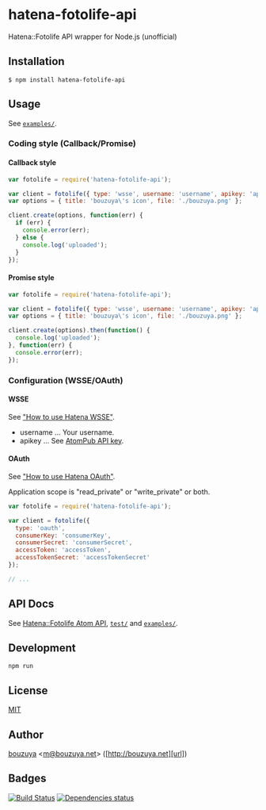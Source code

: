 # hatena-fotolife-api

Hatena::Fotolife API wrapper for Node.js (unofficial)

## Installation

    $ npm install hatena-fotolife-api

## Usage

See [`examples/`](examples/).

### Coding style (Callback/Promise)

#### Callback style

```javascript
var fotolife = require('hatena-fotolife-api');

var client = fotolife({ type: 'wsse', username: 'username', apikey: 'apikey' });
var options = { title: 'bouzuya\'s icon', file: './bouzuya.png' };

client.create(options, function(err) {
  if (err) {
    console.error(err);
  } else {
    console.log('uploaded');
  }
});
```

#### Promise style

```javascript
var fotolife = require('hatena-fotolife-api');

var client = fotolife({ type: 'wsse', username: 'username', apikey: 'apikey' });
var options = { title: 'bouzuya\'s icon', file: './bouzuya.png' };

client.create(options).then(function() {
  console.log('uploaded');
}, function(err) {
  console.error(err);
});
```

### Configuration (WSSE/OAuth)

#### WSSE

See ["How to use Hatena WSSE"](http://developer.hatena.ne.jp/ja/documents/auth/apis/wsse).

- username ... Your username.
- apikey ... See [AtomPub API key](http://blog.hatena.ne.jp/my/config/detail).

#### OAuth

See ["How to use Hatena OAuth"](http://developer.hatena.ne.jp/ja/documents/auth/apis/oauth).

Application scope is "read_private" or "write_private" or both.

```javascript
var fotolife = require('hatena-fotolife-api');

var client = fotolife({
  type: 'oauth',
  consumerKey: 'consumerKey',
  consumerSecret: 'consumerSecret',
  accessToken: 'accessToken',
  accessTokenSecret: 'accessTokenSecret'
});

// ...
```

## API Docs

See [Hatena::Fotolife Atom API](http://developer.hatena.ne.jp/ja/documents/fotolife/apis/atom), [`test/`](test/) and [`examples/`](examples/).

## Development

`npm run`

## License

[MIT](LICENSE)

## Author

[bouzuya][user] &lt;[m@bouzuya.net][mail]&gt; ([http://bouzuya.net][url])

## Badges

[![Build Status][travis-badge]][travis]
[![Dependencies status][david-dm-badge]][david-dm]

[travis]: https://travis-ci.org/bouzuya/node-hatena-fotolife-api
[travis-badge]: https://travis-ci.org/bouzuya/node-hatena-fotolife-api.svg?branch=master
[david-dm]: https://david-dm.org/bouzuya/node-hatena-fotolife-api
[david-dm-badge]: https://david-dm.org/bouzuya/node-hatena-fotolife-api.png
[user]: https://github.com/bouzuya
[mail]: mailto:m@bouzuya.net
[url]: http://bouzuya.net
